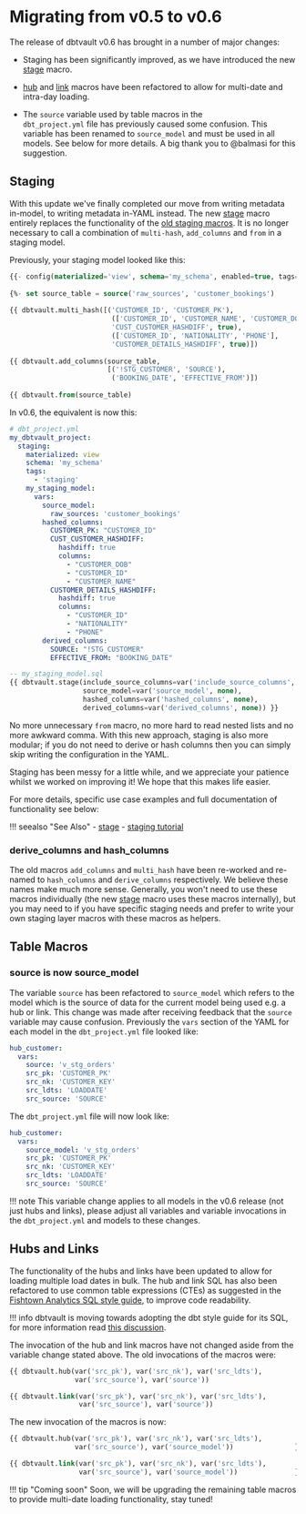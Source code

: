 # Migrating from v0.5 to v0.6

The release of dbtvault v0.6 has brought in a number of major changes:

- Staging has been significantly improved, as we have introduced the new 
[stage](../macros.md#stage) macro. 

- [hub](../macros.md#hub) and [link](../macros.md#link) macros have been refactored to 
allow for multi-date and intra-day loading. 
    
- The  `source` variable used by table macros in the  
`dbt_project.yml` file has previously caused some confusion. 
This variable has been renamed to `source_model` and must be used in all models. 
See below for more details. A big thank you to @balmasi for this suggestion.

## Staging 

With this update we've finally completed our move from writing metadata in-model, to writing metadata in-YAML 
instead. The new [stage](../macros.md#stage) macro entirely replaces the functionality of the [old staging macros](https://dbtvault.readthedocs.io/en/v0.5/macros/#staging-macros).
It is no longer necessary to call a combination of `multi-hash`, `add_columns` and `from` in a staging model.

Previously, your staging model looked like this:

```sql    
{{- config(materialized='view', schema='my_schema', enabled=true, tags=['staging']) -}}
                                                                                    
{%- set source_table = source('raw_sources', 'customer_bookings')                   -%}
                                                                                    
{{ dbtvault.multi_hash([('CUSTOMER_ID', 'CUSTOMER_PK'),                             
                         (['CUSTOMER_ID', 'CUSTOMER_NAME', 'CUSTOMER_DOB'],         
                         'CUST_CUSTOMER_HASHDIFF', true),                           
                         (['CUSTOMER_ID', 'NATIONALITY', 'PHONE'],                  
                         'CUSTOMER_DETAILS_HASHDIFF', true)])                       -}},
                                                                                    
{{ dbtvault.add_columns(source_table,                                               
                        [('!STG_CUSTOMER', 'SOURCE'),                               
                         ('BOOKING_DATE', 'EFFECTIVE_FROM')])                        }}
                                                                                    
{{ dbtvault.from(source_table)                                                       }}

```

In v0.6, the equivalent is now this:

```yaml tab="YAML"
# dbt_project.yml
my_dbtvault_project:
  staging:         
    materialized: view      
    schema: 'my_schema'
    tags:
      - 'staging'
    my_staging_model:
      vars:
        source_model: 
          raw_sources: 'customer_bookings'
        hashed_columns:
          CUSTOMER_PK: "CUSTOMER_ID"
          CUST_CUSTOMER_HASHDIFF:
            hashdiff: true
            columns:
              - "CUSTOMER_DOB"
              - "CUSTOMER_ID"
              - "CUSTOMER_NAME"
          CUSTOMER_DETAILS_HASHDIFF:
            hashdiff: true
            columns:
              - "CUSTOMER_ID"
              - "NATIONALITY"
              - "PHONE"
        derived_columns:
          SOURCE: "!STG_CUSTOMER"
          EFFECTIVE_FROM: "BOOKING_DATE"
```

```sql tab="dbt model"
-- my_staging_model.sql
{{ dbtvault.stage(include_source_columns=var('include_source_columns', none), 
                  source_model=var('source_model', none), 
                  hashed_columns=var('hashed_columns', none), 
                  derived_columns=var('derived_columns', none)) }}
```

No more unnecessary `from` macro, no more hard to read nested lists and no more awkward comma.
With this new approach, staging is also more modular; if you do not need to derive or hash columns then you can simply 
skip writing the configuration in the YAML.

Staging has been messy for a little while, and we appreciate your patience whilst we worked on improving it!
We hope that this makes life easier.

For more details, specific use case examples and full documentation of functionality see below:

!!! seealso "See Also"
    - [stage](../macros.md#stage)
    - [staging tutorial](../tutorial/tut_staging.md)
    
### derive_columns and hash_columns

The old macros `add_columns` and `multi_hash` have been re-worked and re-named to `hash_columns` and `derive_columns` respectively. 
We believe these names make much more sense. Generally, you won't need to use these macros individually (the new [stage](../macros.md#stage) macro uses these macros internally), 
but you may need to if you have specific staging needs and prefer to write your own staging layer macros with these macros as helpers.

## Table Macros

### source is now source_model

The variable `source` has been refactored to `source_model` which
refers to the model which is the source of data for the current model being used e.g. a hub or link. This change was 
made after receiving feedback that the `source` variable may cause confusion. Previously the `vars` section of the YAML for each model in
the `dbt_project.yml` file looked like:

```yaml
hub_customer:
  vars:
    source: 'v_stg_orders'
    src_pk: 'CUSTOMER_PK'
    src_nk: 'CUSTOMER_KEY'
    src_ldts: 'LOADDATE'
    src_source: 'SOURCE'
```

The `dbt_project.yml` file will now look like:

```yaml hl_lines="3"
hub_customer:
  vars:
    source_model: 'v_stg_orders'
    src_pk: 'CUSTOMER_PK'
    src_nk: 'CUSTOMER_KEY'
    src_ldts: 'LOADDATE'
    src_source: 'SOURCE'
```

!!! note
    This variable change applies to all models in the v0.6 release (not just hubs and links), please adjust all 
    variables and variable invocations in the `dbt_project.yml` and models to these changes.

## Hubs and Links 

The functionality of the hubs and links have been updated to allow for loading multiple load dates in bulk. 
The hub and link SQL has also been refactored to use common table expressions (CTEs) as suggested in the [Fishtown Analytics SQL style guide](https://github.com/fishtown-analytics/corp/blob/master/dbt_coding_conventions.md#example-sql),
to improve code readability. 

!!! info
    dbtvault is moving towards adopting the dbt style guide for its SQL, for more information read [this discussion](https://discourse.getdbt.com/t/why-the-fishtown-sql-style-guide-uses-so-many-ctes/1091).

The invocation of the hub and link macros have not changed aside from the variable change stated above. 
The old invocations of the macros were:

```sql
{{ dbtvault.hub(var('src_pk'), var('src_nk'), var('src_ldts'),
                var('src_source'), var('source'))                      }}
```

```sql
{{ dbtvault.link(var('src_pk'), var('src_nk'), var('src_ldts'),
                 var('src_source'), var('source'))                     }}
```

The new invocation of the macros is now:

```sql hl_lines="2"
{{ dbtvault.hub(var('src_pk'), var('src_nk'), var('src_ldts'),
                var('src_source'), var('source_model'))               }}
```

```sql hl_lines="2"
{{ dbtvault.link(var('src_pk'), var('src_nk'), var('src_ldts'),
                 var('src_source'), var('source_model'))              }}
```

!!! tip "Coming soon"
    Soon, we will be upgrading the remaining table macros to provide multi-date loading functionality, stay tuned!
